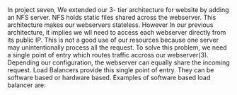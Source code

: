 ## 



In project seven, We extended our 3- tier architecture for website by adding an NFS server. NFS holds static files shared across the webserver. This architecture makes our webservers stateless. However In our previous architecture, it implies we wll need to access each webserver directly from its public IP. This is not a good use of our resources because one server may unintentionally process all the request.
To solve this problem, we need a single point of entry which routes traffic accross our webserver(3). Depending our configuration, the webserver can equally share the incoming request.
Load Balancers provide this single point of entry. They can be software based or hardware based. Examples of software based load balancer are:
